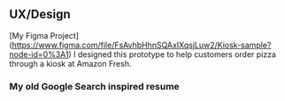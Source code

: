 ## UX/Design


[My Figma Project] (https://www.figma.com/file/FsAvhbHhnSQAxIXqsjLuw2/Kiosk-sample?node-id=0%3A1) 
I designed this prototype to help customers order pizza through a kiosk at Amazon Fresh.

### My old Google Search inspired resume 
